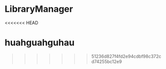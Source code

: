 # LibraryManager
<<<<<<< HEAD

huahguahguhau
=======
>>>>>>> 51236d827f4fd2e94cdbf98c372cd74255bc12e9
